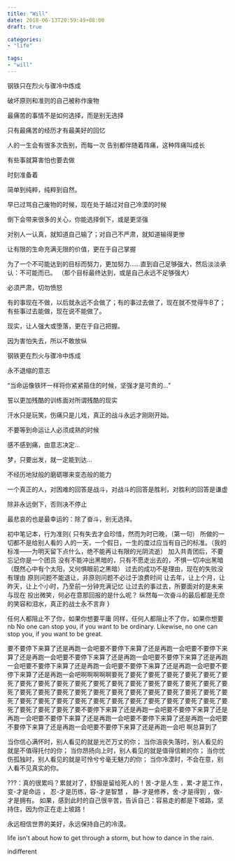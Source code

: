 ```yaml
---
title: "Will"
date: 2018-06-13T20:59:49+08:00
draft: true

categories:
- "life"

tags:
- "will"
---
```



钢铁只在烈火与骤冷中炼成

破坏原则和准则的自己被称作废物

最痛苦的事情不是如何选择，而是别无选择

只有最痛苦的经历才有最美好的回忆

人的一生会有很多次告别，而每一次
告别都伴随着阵痛，这种阵痛叫成长

有些事就算害怕也要去做

时刻准备着

简单到纯粹，纯粹到自然。

早已过骂自己废物的时候，现在处于越过对自己冷漠的时候

倒下会带来很多的关心，你能选择倒下，或是更坚强

对别人一认真，就知道自己输了；对自己不严肃，就知道输得更惨

让有限的生命充满无限的价值，更在于自己掌握

为了一个不可能达到的目标而努力，更加努力……直到自己足够强大，然后淡淡承认：不可能而已。
（那个目标最终达到，或是自己永远不足够强大）

必须严肃，切勿愤怒

有的事现在不做，以后就永远不会做了；有的事过去做了，现在就不觉得牛B了；有些事过去能做，现在说不能做了。

现实，让人强大或堕落，更在于自己把握。

因为害怕失去，所以不敢放纵

钢铁更在烈火与骤冷中炼成

永不退缩的意志

“当命运像铁环一样将你紧紧箍住的时候，坚强才是可贵的…”

誓以更加残酷的训练面对所谓残酷的现实

汗水只是玩笑，伤痛只是儿戏，真正的战斗永远才刚刚开始。

不要等到命运让人必须成熟的时候

感不感到痛，由意志决定…

梦，只要出发，就一定能到达…

不经历地狱般的磨砺哪来变态般的能力

一个真正的人，对困难的回答是战斗，对战斗的回答是胜利，对胜利的回答是谦虚

除非永远倒下，否则决不停止

最悲哀的也是最幸运的：除了奋斗，别无选择。


初中笔记本，行为准则{
只有失去才会珍惜，然而为时已晚，（第一句）
所做的一切都不是给别人看的
人的一天，一个假日，一生的度过应当有自己的标准。（我的标准——为明天留下点什么，绝不能再让有限的光阴流逝）
加入共青团后，不要忘记你是一个团员
没有不能冲出黑暗的，只有不愿走出去的，不惧一切冲出黑暗（既然心中有个太阳，又何惧眼前之黑暗）
过去的成功不是理由，现在的失败没有理由
原则问题不能退让，非原则问题不必过于浪费时间
让去年，让上个月，让昨天，让上个小时，乃至前一分钟充满记忆
让过去的事过去，所要面对的是未来与现在
投出微笑，何必在意那回报的是什么呢？
纵然每一次奋斗的最后都是无奈的笑容和泪水，真正的战士永不言弃
}

任何人都阻止不了你，如果你想要平庸
同样，任何人都阻止不了你，如果你想要nb
No one can stop you, if you want to be ordinary.
Likewise, no one can stop you, if you want to be great.

要不要停下来算了还是再跑一会吧要不要停下来算了还是再跑一会吧要不要停下来算了还是再跑一会吧要不要停下来算了还是再跑一会吧要不要停下来算了还是再跑一会吧要不要停下来算了还是再跑一会吧要不要停下来算了还是再跑一会吧要不要停下来算了还是再跑一会吧啊啊啊啊啊要死了要死了要死了要死了要死了要死了要死了要死了要死了要死了要死了要死了要死了要死了要死了要死了要死了要死了要死了要死了要死了要死了要死了要死了要死了要死了要死了要死了要死了要死了要死了要死了要死了要死了要死了要死了要死了要死了要死了要死了要死了要死了要死了要死了要死了要死了要不要停下来算了还是再跑一会吧要不要停下来算了还是再跑一会吧要不要停下来算了还是再跑一会吧要不要停下来算了还是再跑一会吧要不要停下来算了还是再跑一会吧要不要停下来算了还是再跑一会吧 啊总算到了

当你信心满怀时，别人看见的就是光芒万丈的你；
当你沮丧失落时，别人看见的就是不值得托付的你；
当你昂扬向上时，别人看见的就是值得信赖的你；
当你忧伤孤独时，别人看见的就是可怜兮兮毫无魅力的你；
当你冷漠时，不会在意，别人看不见真实的你。

???：真的很累吗？累就对了，舒服是留给死人的！苦-才是人生 ，累-才是工作， 变-才是命运 ， 忍-才是历练，容-才是智慧 ， 静-才是修养，舍-才是得到 ，做-才是拥有。 如果，感到此时的自己很辛苦，告诉自己：容易走的都是下坡路，坚持住，因为你正在走上坡路！

永远相信世界的美好，永远保持自己的冷漠。

life isn't about how to get through a storm, but how to dance in the rain.

indifferent


